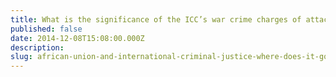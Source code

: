 ```yaml
---
title: What is the significance of the ICC’s war crime charges of attacks on cultural property in Mali?
published: false
date: 2014-12-08T15:08:00.000Z
description:
slug: african-union-and-international-criminal-justice-where-does-it-go-from-here
---
```



